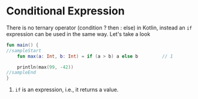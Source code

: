 # Conditional Expression

There is no ternary operator (condition ? then : else) in Kotlin, instead an `if` expression can be used in the same way.
Let's take a look

<div class="language-kotlin" theme="idea" data-min-compiler-version="1.3">

```kotlin
fun main() {
//sampleStart
    fun max(a: Int, b: Int) = if (a > b) a else b         // 1

    println(max(99, -42))
//sampleEnd
}
```

</div>

1. `if` is an expression, i.e., it returns a value.
